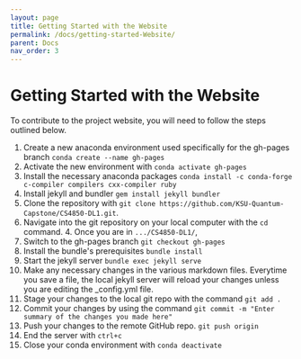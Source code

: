 ```yaml
---
layout: page
title: Getting Started with the Website
permalink: /docs/getting-started-Website/
parent: Docs
nav_order: 3
---
```


# Getting Started with the Website

To contribute to the project website, you will need to follow the steps outlined below.

1. Create a new anaconda environment used specifically for the gh-pages branch `conda create --name gh-pages`
2. Activate the new environment with `conda activate gh-pages`
3. Install the necessary anaconda packages `conda install -c conda-forge c-compiler compilers cxx-compiler ruby`
4. Install jekyll and bundler `gem install jekyll bundler`
5. Clone the repository with `git clone https://github.com/KSU-Quantum-Capstone/CS4850-DL1.git`.
6. Navigate into the git repository on your local computer with the `cd` command. 4. Once you are in `.../CS4850-DL1/`,
7. Switch to the gh-pages branch `git checkout gh-pages`
8. Install the bundle's prerequisites `bundle install`
9. Start the jekyll server `bundle exec jekyll serve`
10. Make any necessary changes in the various markdown files. Everytime you save a file, the local jekyll server will reload your changes unless you are editing the \_config.yml file.
11. Stage your changes to the local git repo with the command `git add .`
12. Commit your changes by using the command `git commit -m "Enter summary of the changes you made here"`
13. Push your changes to the remote GitHub repo. `git push origin`
14. End the server with `ctrl+c`
15. Close your conda environment with `conda deactivate`
